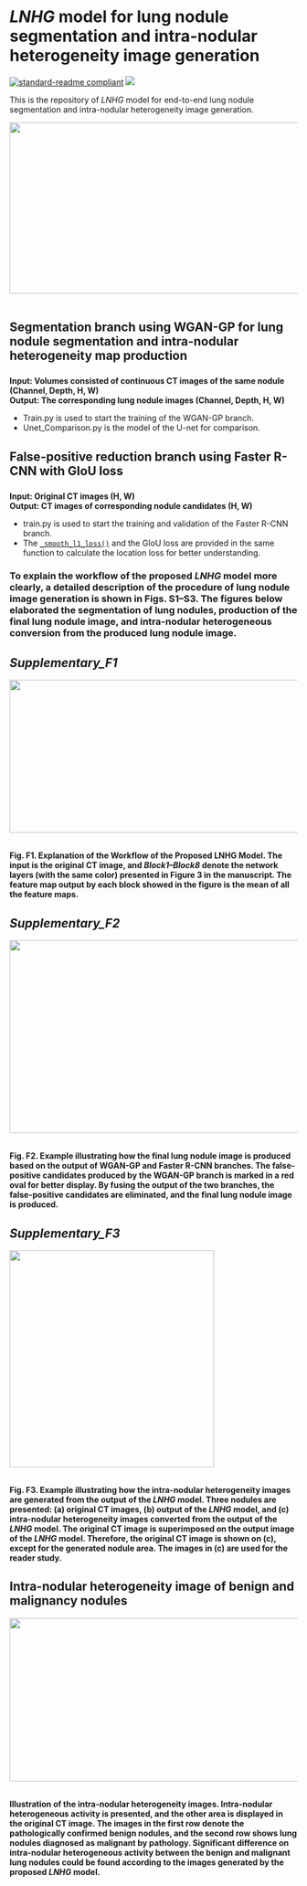 # *LNHG* model for lung nodule segmentation and intra-nodular heterogeneity image generation

[![standard-readme compliant](https://img.shields.io/badge/Readme-standard-brightgreen.svg?style=flat-square)](https://github.com/JD910/LNHG/blob/main/README.md)
![](https://img.shields.io/badge/Pytorch-1.7.1-brightgreen.svg?style=flat-square)

This is the repository of *LNHG* model for end-to-end lung nodule segmentation and intra-nodular heterogeneity image generation.

<div align=left><img width="610" height="300" src="https://github.com/JD910/LNHG/blob/main/Segmentation/Images/Fig2-New.jpg"/></div><br />


## Segmentation branch using WGAN-GP for lung nodule segmentation and intra-nodular heterogeneity map production
### 
**Input: Volumes consisted of continuous CT images of the same nodule (Channel, Depth, H, W)**<br />
**Output: The corresponding lung nodule images (Channel, Depth, H, W)**<br />
* Train.py is used to start the training of the WGAN-GP branch.<br />
* Unet_Comparison.py is the model of the U-net for comparison.

## False-positive reduction branch using Faster R-CNN with GIoU loss<br />
### 
**Input:  Original CT images (H, W)**<br />
**Output: CT images of corresponding nodule candidates (H, W)**<br />

* train.py is used to start the training and validation of the Faster R-CNN branch.<br />
* The [```_smooth_l1_loss()```](https://github.com/JD910/LNHG/blob/main/Detection/trainer.py#L112) and the GIoU loss are provided in the same function to calculate the location loss for better understanding. <br/>

### To explain the workflow of the proposed *LNHG* model more clearly, a detailed description of the procedure of lung nodule image generation is shown in Figs. S1–S3. The figures below elaborated the segmentation of lung nodules, production of the final lung nodule image, and intra-nodular heterogeneous conversion from the produced lung nodule image.

## *Supplementary_F1*
<div align=left><img width="800" height="268" src="https://github.com/JD910/LNHG/blob/main/Segmentation/Images/Fig_F1.jpg"/></div><br />

**Fig. F1. Explanation of the Workflow of the Proposed LNHG Model. The input is the original CT image, and *Block1–Block8* denote the network layers (with the same color) presented in Figure 3 in the manuscript. The feature map output by each block showed in the figure is the mean of all the feature maps.**<br />

## *Supplementary_F2*

<div align=left><img width="610" height="338" src="https://github.com/JD910/LNHG/blob/main/Segmentation/Images/Fig-github.jpg"/></div><br />

**Fig. F2. Example illustrating how the final lung nodule image is produced based on the output of WGAN-GP and Faster R-CNN branches. The false-positive candidates produced by the WGAN-GP branch is marked in a red oval for better display. By fusing the output of the two branches, the false-positive candidates are eliminated, and the final lung nodule image is produced.**<br />

## *Supplementary_F3*

<div align=left><img width="358" height="380" src="https://github.com/JD910/LNHG/blob/main/Segmentation/Images/Fig_F3.jpg"/></div><br />

**Fig. F3. Example illustrating how the intra-nodular heterogeneity images are generated from the output of the *LNHG* model. Three nodules are presented: (a) original CT images, (b) output of the *LNHG* model, and (c) intra-nodular heterogeneity images converted from the output of the *LNHG* model. The original CT image is superimposed on the output image of the *LNHG* model. Therefore, the original CT image is shown on (c), except for the generated nodule area. The images in (c) are used for the reader study.**<br />

## Intra-nodular heterogeneity image of benign and malignancy nodules
<div align=left><img width="700" height="286" src="https://github.com/JD910/LNHG/blob/main/Segmentation/Images/Benign and malignant.jpg"/></div><br />

**Illustration of the intra-nodular heterogeneity images. Intra-nodular heterogeneous activity is presented, and the other area is displayed in the original CT image. The images in the first row denote the pathologically confirmed benign nodules, and the second row shows lung nodules diagnosed as malignant by pathology. Significant difference on intra-nodular heterogeneous activity between the benign and malignant lung nodules could be found according to the images generated by the proposed *LNHG* model.**<br />
